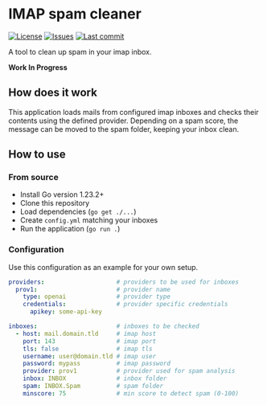 # IMAP spam cleaner

[![License](https://img.shields.io/github/license/dominicgisler/imap-spam-cleaner)](https://github.com/dominicgisler/imap-spam-cleaner/blob/master/LICENSE)
[![Issues](https://img.shields.io/github/issues/dominicgisler/imap-spam-cleaner)](https://github.com/dominicgisler/imap-spam-cleaner/issues)
[![Last commit](https://img.shields.io/github/last-commit/dominicgisler/imap-spam-cleaner/master)](https://github.com/dominicgisler/imap-spam-cleaner/commits/master)

A tool to clean up spam in your imap inbox.

**Work In Progress**

## How does it work

This application loads mails from configured imap inboxes and checks their contents using the defined provider.
Depending on a spam score, the message can be moved to the spam folder, keeping your inbox clean.

## How to use

### From source

- Install Go version 1.23.2+
- Clone this repository
- Load dependencies (`go get ./...`)
- Create `config.yml` matching your inboxes
- Run the application (`go run .`)

### Configuration

Use this configuration as an example for your own setup.

```yaml
providers:                    # providers to be used for inboxes
  prov1:                      # provider name
    type: openai              # provider type
    credentials:              # provider specific credentials
      apikey: some-api-key

inboxes:                      # inboxes to be checked
  - host: mail.domain.tld     # imap host
    port: 143                 # imap port
    tls: false                # imap tls
    username: user@domain.tld # imap user
    password: mypass          # imap password
    provider: prov1           # provider used for spam analysis
    inbox: INBOX              # inbox folder
    spam: INBOX.Spam          # spam folder
    minscore: 75              # min score to detect spam (0-100)
```

